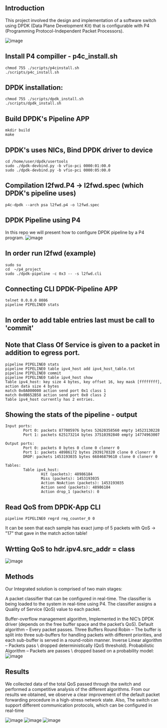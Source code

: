 
## Introduction
This project involved the design and implementation of a software switch using DPDK (Data Plane Development Kit) that is configurable with P4 (Programming Protocol-Independent Packet Processors). 

![image](https://github.com/guy-davidi/p4_project/assets/64970907/488ec660-5cd3-40fa-9831-93b9ed30882d)

## Install P4 compiller - p4c_install.sh
```
chmod 755 ./scripts/p4cinstall.sh
./scripts/p4c_install.sh
```

## DPDK installation:
```
chmod 755 ./scripts/dpdk_install.sh
./scripts/dpdk_install.sh
```

## Build DPDK's Pipeline APP
```cd /home/user/dpdk/examples/pipeline
mkdir build
make
```

## DPDK's uses NICs, Bind DPDK driver to device
```
cd /home/user/dpdk/usertools
sudo ./dpdk-devbind.py -b vfio-pci 0000:01:00.0
sudo ./dpdk-devbind.py -b vfio-pci 0000:05:00.0
```
 
## Compilation l2fwd.P4 -> l2fwd.spec (which DPDK's pipeline uses)
```
p4c-dpdk --arch psa l2fwd.p4 -o l2fwd.spec 
```

## DPDK Pipeline using P4
In this repo we will present how to configure DPDK pipeline by a P4 program.
![image](https://user-images.githubusercontent.com/64970907/214503555-7d9b67ef-5f27-4496-85f8-c8ab4b815507.png)

## In order run l2fwd (example)
```
sudo su
cd  ~/p4_project
sudo ./dpdk-pipeline -c 0x3 -- -s l2fwd.cli
```

## Connecting CLI DPDK-Pipeline APP
```
telnet 0.0.0.0 8086
pipeline PIPELINE0 stats
```

## In order to add table entries last must be call to 'commit'
## Note that Class Of Service is given to a packet in addition to egress port.
```
pipeline PIPELINE0 stats
pipeline PIPELINE0 table ipv4_host add ipv4_host_table.txt
pipeline PIPELINE0 commit
pipeline PIPELINE0 table ipv4_host show
Table ipv4_host: key size 4 bytes, key offset 16, key mask [ffffffff], action data size 4 bytes
match 0x0A000000 action send port 0x1 class 1
match 0x0B652B58 action send port 0x0 class 2
Table ipv4_host currently has 2 entries.
```

## Showing the stats of the pipeline - output
```
Input ports:
        Port 0: packets 877005976 bytes 52620358560 empty 14523130228
        Port 1: packets 625173214 bytes 37510392840 empty 14774963007

Output ports:
        Port 0: packets 0 bytes 0 clone 0 clonerr 0
        Port 1: packets 48986172 bytes 2939170320 clone 0 clonerr 0
        DROP: packets 1453193035 bytes 66846879610 clone 0 clonerr 0

Tables:
        Table ipv4_host:
                Hit (packets): 48986184
                Miss (packets): 1453193035
                Action NoAction (packets): 1453193035
                Action send (packets): 48986184
                Action drop_1 (packets): 0
```

## Read QoS from DPDK-App CLI
```
pipeline PIPELINE0 regrd reg_counter_0 0
```

It can be seen that each sample has exact jump of 5 packets with QoS -> "17" that gave in the match action table!

## Wrtting QoS to hdr.ipv4.src_addr = class
![image](https://user-images.githubusercontent.com/64970907/223533841-04f6a645-6a93-4692-97ac-1da1a9760678.png)

## Methods
Our Integrated solution is comprised of two main stages:

A packet classifier that can be configured in real-time. The classifier is being loaded to the system in real-time using P4. The classifier assigns a Quality of Service (QoS) value to each packet.

Buffer-overflow management algorithm, Implemented in the NIC’s DPDK driver  (depends on the free buffer space and the packet’s  QoS).
Default algorithm – Every packet passes.
Three Buffers Round Robin – The buffer is split into three sub-buffers for handling packets with different priorities, and each sub-buffer is served in a round-robin manner.
Inverse Linear algorithm – Packets pass \ dropped deterministically (QoS threshold).
Probabilistic Algorithm – Packets are passes \ dropped based on a probability model:
![image](https://github.com/guy-davidi/p4_project/assets/64970907/6ead6c61-7dcb-4617-b4c9-000f3e86948d)

## Results
We collected data of the total QoS passed through the switch and performed a competitive analysis of the different algorithms.
From our results we obtained, we observe a clear improvement of the default packet forwarding procedure in a high-stress network state.
Also, The switch can support different communication protocols, which can be configured in real-time

![image](https://github.com/guy-davidi/p4_project/assets/64970907/f611ef90-eecf-4842-bd65-bfd147435d11)
![image](https://github.com/guy-davidi/p4_project/assets/64970907/23af1b4a-6f13-4675-9b71-b33344151d8e)
![image](https://github.com/guy-davidi/p4_project/assets/64970907/4dcc7c4d-8476-4ab8-bf11-269e593069cf)





